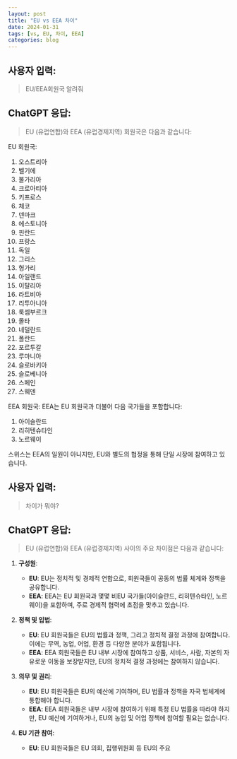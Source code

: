 ```yaml
---
layout: post
title: "EU vs EEA 차이"
date: 2024-01-31
tags: [vs, EU, 차이, EEA]
categories: blog
---
```


## 사용자 입력:
> EU/EEA회원국 알려줘

## ChatGPT 응답:
> EU (유럽연합)와 EEA (유럽경제지역) 회원국은 다음과 같습니다:

EU 회원국:
1. 오스트리아
2. 벨기에
3. 불가리아
4. 크로아티아
5. 키프로스
6. 체코
7. 덴마크
8. 에스토니아
9. 핀란드
10. 프랑스
11. 독일
12. 그리스
13. 헝가리
14. 아일랜드
15. 이탈리아
16. 라트비아
17. 리투아니아
18. 룩셈부르크
19. 몰타
20. 네덜란드
21. 폴란드
22. 포르투갈
23. 루마니아
24. 슬로바키아
25. 슬로베니아
26. 스페인
27. 스웨덴

EEA 회원국:
EEA는 EU 회원국과 더불어 다음 국가들을 포함합니다:
1. 아이슬란드
2. 리히텐슈타인
3. 노르웨이

스위스는 EEA의 일원이 아니지만, EU와 별도의 협정을 통해 단일 시장에 참여하고 있습니다.

## 사용자 입력:
> 차이가 뭐야?

## ChatGPT 응답:
> EU (유럽연합)와 EEA (유럽경제지역) 사이의 주요 차이점은 다음과 같습니다:

1. **구성원**:
   - **EU**: EU는 정치적 및 경제적 연합으로, 회원국들이 공동의 법률 체계와 정책을 공유합니다. 
   - **EEA**: EEA는 EU 회원국과 몇몇 비EU 국가들(아이슬란드, 리히텐슈타인, 노르웨이)을 포함하며, 주로 경제적 협력에 초점을 맞추고 있습니다.

2. **정책 및 입법**:
   - **EU**: EU 회원국들은 EU의 법률과 정책, 그리고 정치적 결정 과정에 참여합니다. 이에는 무역, 농업, 어업, 환경 등 다양한 분야가 포함됩니다.
   - **EEA**: EEA 회원국들은 EU 내부 시장에 참여하고 상품, 서비스, 사람, 자본의 자유로운 이동을 보장받지만, EU의 정치적 결정 과정에는 참여하지 않습니다.

3. **의무 및 권리**:
   - **EU**: EU 회원국들은 EU의 예산에 기여하며, EU 법률과 정책을 자국 법체계에 통합해야 합니다.
   - **EEA**: EEA 회원국들은 내부 시장에 참여하기 위해 특정 EU 법률을 따라야 하지만, EU 예산에 기여하거나, EU의 농업 및 어업 정책에 참여할 필요는 없습니다.

4. **EU 기관 참여**:
   - **EU**: EU 회원국들은 EU 의회, 집행위원회 등 EU의 주요

